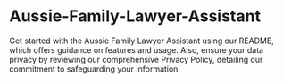 # Aussie-Family-Lawyer-Assistant
Get started with the Aussie Family Lawyer Assistant using our README, which offers guidance on features and usage. Also, ensure your data privacy by reviewing our comprehensive Privacy Policy, detailing our commitment to safeguarding your information.
